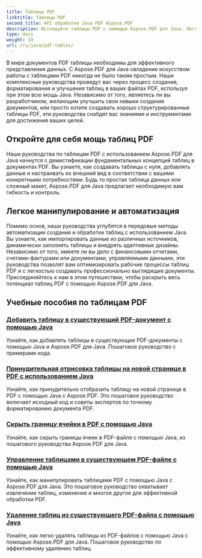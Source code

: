 ```yaml
---
title: Таблицы PDF
linktitle: Таблицы PDF
second_title: API обработки Java PDF Aspose.PDF
description: Исследуйте таблицы PDF с помощью Aspose.PDF для Java. Легко создавайте и изменяйте таблицы в ваших документах PDF.
type: docs
weight: 19
url: /ru/java/pdf-tables/
---
```


В мире документов PDF таблицы необходимы для эффективного представления данных. С Aspose.PDF для Java овладение искусством работы с таблицами PDF никогда не было таким простым. Наши комплексные руководства проведут вас через процесс создания, форматирования и улучшения таблиц в ваших файлах PDF, используя при этом всю мощь Java. Независимо от того, являетесь ли вы разработчиком, желающим улучшить свои навыки создания документов, или просто хотите создавать хорошо структурированные таблицы PDF, эти руководства снабдят вас знаниями и инструментами для достижения ваших целей.

## Откройте для себя мощь таблиц PDF

Наши руководства по таблицам PDF с использованием Aspose.PDF для Java начнутся с демистификации фундаментальных концепций таблиц в документах PDF. Вы узнаете, как создавать таблицы с нуля, добавлять данные и настраивать их внешний вид в соответствии с вашими конкретными потребностями. Будь то простая таблица данных или сложный макет, Aspose.PDF для Java предлагает необходимую вам гибкость и контроль.

## Легкое манипулирование и автоматизация

Помимо основ, наши руководства углубятся в передовые методы автоматизации создания и обработки таблиц с использованием Java. Вы узнаете, как импортировать данные из различных источников, динамически заполнять таблицы и внедрять адаптивные дизайны. Независимо от того, имеете ли вы дело с финансовыми отчетами, счетами-фактурами или документами, управляемыми данными, эти руководства позволят вам оптимизировать рабочие процессы таблиц PDF и с легкостью создавать профессионально выглядящие документы. Присоединяйтесь к нам в этом путешествии, чтобы раскрыть весь потенциал таблиц PDF с помощью Aspose.PDF для Java.

## Учебные пособия по таблицам PDF
### [Добавить таблицу в существующий PDF-документ с помощью Java](./add-table-in-existing-pdf-document-using-java/)
Узнайте, как добавлять таблицы в существующие PDF-документы с помощью Java и Aspose.PDF для Java. Пошаговое руководство с примерами кода.
### [Принудительная отрисовка таблицы на новой странице в PDF с использованием Java](./force-table-rendering-on-new-page-in-pdf-using-java/)
Узнайте, как принудительно отобразить таблицу на новой странице в PDF с помощью Java с Aspose.PDF. Это пошаговое руководство включает исходный код и советы экспертов по точному форматированию документа PDF.
### [Скрыть границу ячейки в PDF с помощью Java](./hide-spanned-cell-border-in-pdf-using-java/)
Узнайте, как скрыть границы ячеек в PDF-файле с помощью Java, из пошагового руководства Aspose.PDF для Java.
### [Управление таблицами в существующем PDF-файле с помощью Java](./manipulate-tables-in-existing-pdf-using-java/)
Узнайте, как манипулировать таблицами PDF с помощью Java с Aspose.PDF для Java. Это пошаговое руководство охватывает извлечение таблиц, изменение и многое другое для эффективной обработки PDF.
### [Удаление таблиц из существующего PDF-файла с помощью Java](./remove-tables-from-existing-pdf-using-java/)
Узнайте, как легко удалять таблицы из PDF-файлов с помощью Java с помощью Aspose.PDF для Java. Пошаговое руководство по эффективному удалению таблиц.